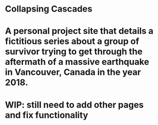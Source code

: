 # Collapsing Cascades
# 
# A personal project site that details a fictitious series about a group of survivor trying to get through the aftermath of a massive earthquake in Vancouver, Canada in the year 2018.
#
# WIP: still need to add other pages and fix functionality
